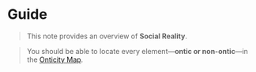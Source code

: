 # Guide

> This note provides an overview of **Social Reality**.

> You should be able to locate every element—**ontic or non-ontic**—in the [Onticity Map](./Onticity/Map/README.md).
